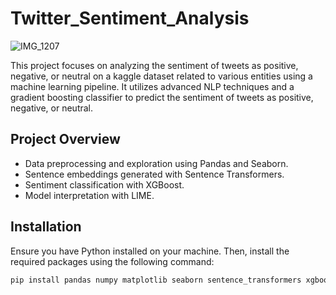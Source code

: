 # Twitter_Sentiment_Analysis

![IMG_1207](/IMG_1207.PNG)


This project focuses on analyzing the sentiment of tweets as positive, negative, or neutral on a kaggle dataset related to various entities using a machine learning pipeline. It utilizes advanced NLP techniques and a gradient boosting classifier to predict the sentiment of tweets as positive, negative, or neutral.

## Project Overview

- Data preprocessing and exploration using Pandas and Seaborn.
- Sentence embeddings generated with Sentence Transformers.
- Sentiment classification with XGBoost.
- Model interpretation with LIME.

## Installation

Ensure you have Python installed on your machine. Then, install the required packages using the following command:

```bash
pip install pandas numpy matplotlib seaborn sentence_transformers xgboost scikit-learn lime

